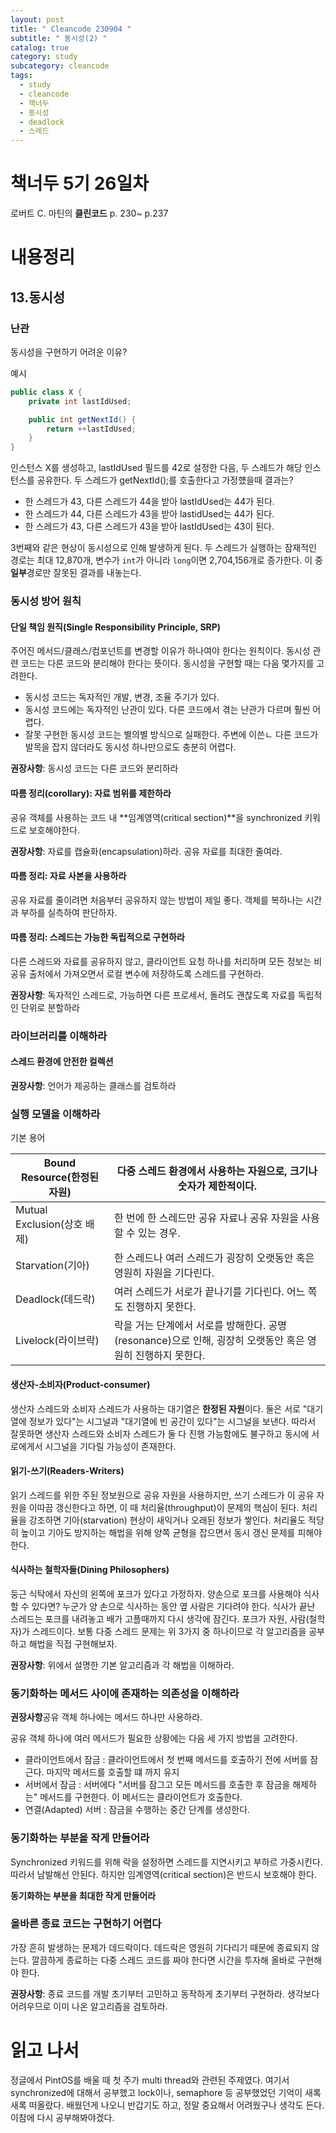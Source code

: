 ```yaml
---
layout: post
title: " Cleancode 230904 "
subtitle: " 동시성(2) "
catalog: true
category: study
subcategory: cleancode
tags:
  - study
  - cleancode
  - 책너두
  - 동시성
  - deadlock
  - 스레드
---
```


# 책너두 5기 26일차

로버트 C. 마틴의 **클린코드** p. 230~ p.237

# 내용정리

## 13.동시성

### 난관

동시성을 구현하기 어려운 이유?

예시

```java
public class X {
    private int lastIdUsed;

    public int getNextId() {
        return ++lastIdUsed;
    }
}
```

인스턴스 X를 생성하고, lastIdUsed 필드를 42로 설정한 다음, 두 스레드가 해당 인스턴스를 공유한다. 두 스레드가 getNextId();를 호출한다고 가정헀을때 결과는?

- 한 스레드가 43, 다른 스레드가 44을 받아 lastIdUsed는 44가 된다.
- 한 스레드가 44, 다른 스레드가 43을 받아 lastidUsed는 44가 된다.
- 한 스레드가 43, 다른 스레드가 43을 받아 lastIdUsed는 43이 된다.

3번째와 같은 현상이 동시성으로 인해 발생하게 된다. 두 스레드가 실행하는 잠재적인 경로는 최대 12,870개, 변수가 `int`가 아니라 `long`이면 2,704,156개로 증가한다. 이 중 **일부**경로만 잘못된 결과를 내놓는다.

### 동시성 방어 원칙

#### 단일 책임 원직(Single Responsibility Principle, SRP)

주어진 메서드/클래스/컴포넌트를 변경할 이유가 하나여야 한다는 원칙이다. 동시성 관련 코드는 다른 코드와 분리해야 한다는 뜻이다. 동시성을 구현할 때는 다음 몇가지를 고려한다.

- 동시성 코드는 독자적인 개발, 변경, 조율 주기가 있다.
- 동시성 코드에는 독자적인 난관이 있다. 다른 코드에서 겪는 난관가 다르며 훨씬 어렵다.
- 잘못 구현한 동시성 코드는 별의별 방식으로 실패한다. 주변에 이쓴ㄴ 다른 코드가 발목을 잡지 않더라도 동시성 하나만으로도 충분히 어렵다.

**권장사항**: 동시성 코드는 다른 코드와 분리하라

#### 따름 정리(corollary): 자료 범위를 제한하라

공유 객체를 사용하는 코드 내 **임계영역(critical section)**을 synchronized 키워드로 보호해야한다.

**권장사항**: 자료를 캡슐화(encapsulation)하라. 공유 자료를 최대한 줄여라.

#### 따름 정리: 자료 사본을 사용하라

공유 자료를 줄이려면 처음부터 공유하지 않는 방법이 제일 좋다. 객체를 복하나는 시간과 부하를 실측하여 판단하자.

#### 따름 정리: 스레드는 가능한 독립적으로 구현하라

다른 스레드와 자료를 공유하지 않고, 클라이언트 요청 하나를 처리하며 모든 정보는 비공유 출처에서 가져오면서 로컬 변수에 저장하도록 스레드를 구현하라.

**권장사항**: 독자적인 스레드로, 가능하면 다른 프로세서, 돌려도 괜찮도록 자료를 독립적인 단위로 분할하라

### 라이브러리를 이해하라

#### 스레드 환경에 안전한 컬렉션

**권장사항**: 언어가 제공하는 클래스를 검토하라

### 실행 모델을 이해하라

기본 용어

| Bound Resource(한정된 자원) | 다중 스레드 환경에서 사용하는 자원으로, 크기나 숫자가 제한적이다.                                          |
| --------------------------- | ---------------------------------------------------------------------------------------------------------- |
| Mutual Exclusion(상호 배제) | 한 번에 한 스레드만 공유 자료나 공유 자원을 사용할 수 있는 경우.                                           |
| Starvation(기아)            | 한 스레드나 여러 스레드가 굉장히 오랫동안 혹은 영원히 자원을 기다린다.                                     |
| Deadlock(데드락)            | 여러 스레드가 서로가 끝나기를 기다린다. 어느 쪽도 진행하지 못한다.                                         |
| Livelock(라이브락)          | 락을 거는 단계에서 서로를 방해한다. 공명(resonance)으로 인해, 굉장히 오랫동안 혹은 영원히 진행하지 못한다. |

#### 생산자-소비자(Product-consumer)

생산자 스레드와 소비자 스레드가 사용하는 대기열은 **한정된 자원**이다. 둘은 서로 "대기열에 정보가 있다"는 시그널과 "대기열에 빈 공간이 있다"는 시그널을 보낸다. 따라서 잘못하면 생산자 스레드와 소비자 스레드가 둘 다 진행 가능함에도 불구하고 동시에 서로에게서 시그널을 기다릴 가능성이 존재한다.

#### 읽기-쓰기(Readers-Writers)

읽기 스레드를 위한 주된 정보원으로 공유 자원을 사용하지만, 쓰기 스레드가 이 공유 자원을 이따끔 갱신한다고 하면, 이 때 처리율(throughput)이 문제의 핵심이 된다. 처리율을 강조하면 기아(starvation) 현상이 새익거나 오래된 정보가 쌓인다. 처리율도 적당히 높이고 기아도 방지하는 해법을 위해 양쪽 균형을 잡으면서 동시 갱신 문제를 피해야 한다.

#### 식사하는 철학자들(Dining Philosophers)

둥근 식탁에서 자신의 왼쪽에 포크가 있다고 가정하자. 양손으로 포크를 사용해야 식사할 수 있다면? 누군가 양 손으로 식사하는 동안 옆 사람은 기다려야 한다. 식사가 끝난 스레드는 포크를 내려놓고 배가 고플때까지 다시 생각에 잠긴다. 포크가 자원, 사람(철학자)가 스레드이다. 보통 다중 스레드 문제는 위 3가지 중 하나이므로 각 알고리즘을 공부하고 해법을 직접 구현해보자.

**권장사항**: 위에서 설명한 기본 알고리즘과 각 해법을 이해하라.

### 동기화하는 메서드 사이에 존재하는 의존성을 이해하라

**권장사항**공유 객체 하나에는 메서드 하나만 사용하라.

공유 객체 하나에 여러 메서드가 필요한 상황에는 다음 세 가지 방법을 고려한다.

- 클라이언트에서 잠금 : 클라이언트에서 첫 번째 메서드를 호출하기 전에 서버를 잠근다. 마지막 메서드를 호출할 떄 까지 유지
- 서버에서 잠금 : 서버에다 "서버를 잠그고 모든 메서드를 호출한 후 잠금을 해제하는" 메서드를 구현한다. 이 메서드는 클라이언트가 호출한다.
- 연결(Adapted) 서버 : 잠금을 수행하는 중간 단계를 생성한다.

### 동기화하는 부분을 작게 만들어라

Synchronized 키워드를 위해 락을 설정하면 스레드를 지연시키고 부하르 가중시킨다. 따라서 남발해선 안된다. 하지만 임계영역(critical section)은 반드시 보호해야 한다.

**동기화하는 부분을 최대한 작게 만들어라**

### 올바른 종료 코드는 구현하기 어렵다

가장 흔히 발생하는 문제가 데드락이다. 데드락은 영원히 기다리기 때문에 종료되지 않는다. 깔끔하게 종료하는 다중 스레드 코드를 짜야 한다면 시간을 투자해 올바로 구현해야 한다.

**권장사항**: 종료 코드를 개발 초기부터 고민하고 동작하게 초기부터 구현하라. 생각보다 어려우므로 이미 나온 알고리즘을 검토하라.

# 읽고 나서

정글에서 PintOS를 배울 때 첫 주가 multi thread와 관련된 주제였다. 여기서 synchronized에 대해서 공부했고 lock이나, semaphore 등 공부했었던 기억이 새록새록 떠올랐다. 배웠던게 나오니 반갑기도 하고, 정말 중요해서 어려웠구나 생각도 든다. 이참에 다시 공부해봐야겠다.
